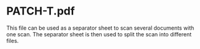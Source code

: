 # PATCH-T.pdf

This file can be used as a separator sheet to scan several documents with one scan. The separator sheet is then used to split the scan into different files.
